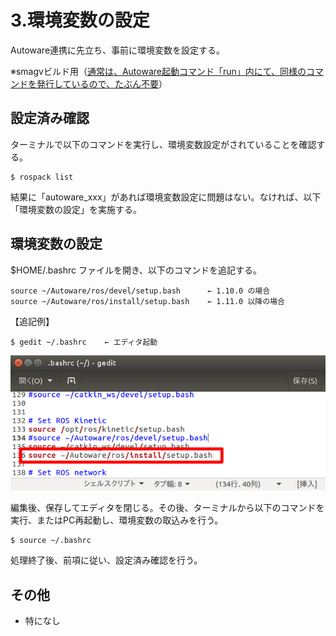 # 3.環境変数の設定

Autoware連携に先立ち、事前に環境変数を設定する。

※smagvビルド用（<u>通常は、Autoware起動コマンド「run」内にて、同様のコマンドを発行しているので、たぶん不要</u>）



## 設定済み確認

ターミナルで以下のコマンドを実行し、環境変数設定がされていることを確認する。

```command
$ rospack list
```

結果に「autoware_xxx」があれば環境変数設定に問題はない。なければ、以下「環境変数の設定」を実施する。



## 環境変数の設定

$HOME/.bashrc ファイルを開き、以下のコマンドを追記する。

```sh:.bashrc
source ~/Autoware/ros/devel/setup.bash      ← 1.10.0 の場合
source ~/Autoware/ros/install/setup.bash    ← 1.11.0 以降の場合
```

【追記例】

```command
$ gedit ~/.bashrc    ← エディタ起動
```

![img](../img/0300/0301.png)

編集後、保存してエディタを閉じる。その後、ターミナルから以下のコマンドを実行、またはPC再起動し、環境変数の取込みを行う。

```command
$ source ~/.bashrc
```



処理終了後、前項に従い、設定済み確認を行う。



## その他

- 特になし

